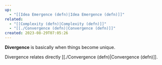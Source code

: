 ```yaml
---
up:
  - "[[Idea Emergence (defn)|Idea Emergence (defn)]]"
related:
  - "[[Complexity (defn)|Complexity (defn)]]"
  - "[[./Convergence (defn)|Convergence (defn)]]"
created: 2023-08-29T07:05:26
---
```

 **Divergence** is basically when things become unique.

Divergence relates directly [[./Convergence (defn)|Convergence (defn)]].
